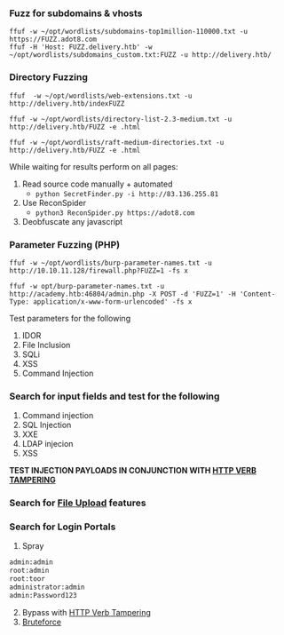 ### Fuzz for subdomains & vhosts
```shell
ffuf -w ~/opt/wordlists/subdomains-top1million-110000.txt -u https://FUZZ.adot8.com
ffuf -H 'Host: FUZZ.delivery.htb' -w ~/opt/wordlists/subdomains_custom.txt:FUZZ -u http://delivery.htb/
```
### Directory Fuzzing
```shell
ffuf  -w ~/opt/wordlists/web-extensions.txt -u http://delivery.htb/indexFUZZ

ffuf -w ~/opt/wordlists/directory-list-2.3-medium.txt -u http://delivery.htb/FUZZ -e .html

ffuf -w ~/opt/wordlists/raft-medium-directories.txt -u http://delivery.htb/FUZZ -e .html
```

While waiting for results perform on all pages:
1. Read source code manually + automated
	-  `python SecretFinder.py -i http://83.136.255.81`
2. Use ReconSpider
	-  `python3 ReconSpider.py https://adot8.com`
3. Deobfuscate any javascript

### Parameter Fuzzing (PHP)
```shell
ffuf -w ~/opt/wordlists/burp-parameter-names.txt -u http://10.10.11.128/firewall.php?FUZZ=1 -fs x

ffuf -w opt/burp-parameter-names.txt -u http://academy.htb:46804/admin.php -X POST -d 'FUZZ=1' -H 'Content-Type: application/x-www-form-urlencoded' -fs x
```

Test parameters for the following
1. IDOR
2. File Inclusion
3. SQLi
4. XSS
5. Command Injection
### Search for input fields and test for the following
1. Command injection
2. SQL Injection
3. XXE
4. LDAP injecion
5. XSS

**TEST INJECTION PAYLOADS IN CONJUNCTION WITH [HTTP VERB TAMPERING](obsidian://open?vault=Penetration%20Testing&file=Root%2FWeb%20Applications%2FHTTP%20Verb%20Tampering%2FBypassing%20Security%20Filters)**

### Search for [File Upload](obsidian://open?vault=Penetration%20Testing&file=Root%2FWeb%20Applications%2FFile%20Upload%2F~%20Checklist) features

### Search for Login Portals
1. Spray
```bash
admin:admin
root:admin
root:toor
administrator:admin
admin:Password123
```
2. Bypass with [HTTP Verb Tampering](obsidian://open?vault=Penetration%20Testing&file=Root%2FWeb%20Applications%2FHTTP%20Verb%20Tampering%2FBypassing%20Basic%20Authentication)
3. [Bruteforce](obsidian://open?vault=Penetration%20Testing&file=Root%2FPassword%20Attacks%2FLogin%20Brute%20Forcing%2FHydra%2FLogin%20Forms)